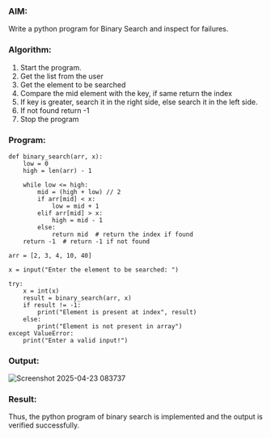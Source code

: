 ### AIM: 
Write a python program for Binary Search and inspect for failures.

### Algorithm:

1. Start the program. 
2. Get the list from the user 
3. Get the element to be searched 
4. Compare the mid element with the key, if same return the index 
5. If key is greater, search it in the right side, else search it in the left side. 
6. If not found return -1 
7. Stop the program


### Program:

```
def binary_search(arr, x): 
    low = 0 
    high = len(arr) - 1

    while low <= high: 
        mid = (high + low) // 2 
        if arr[mid] < x: 
            low = mid + 1
        elif arr[mid] > x: 
            high = mid - 1
        else: 
            return mid  # return the index if found
    return -1  # return -1 if not found

arr = [2, 3, 4, 10, 40] 

x = input("Enter the element to be searched: ")

try: 
    x = int(x) 
    result = binary_search(arr, x) 
    if result != -1: 
        print("Element is present at index", result)
    else: 
        print("Element is not present in array")
except ValueError: 
    print("Enter a valid input!")
```



### Output:
![Screenshot 2025-04-23 083737](https://github.com/user-attachments/assets/aa1b5795-2919-4201-9464-06f74b6f0d2d)



### Result:
Thus, the python program of binary search is implemented and the output is verified  successfully.

